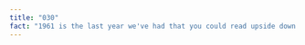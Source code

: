 ```yaml
---
title: "030"
fact: "1961 is the last year we've had that you could read upside down. The next one is 6009."
---
```

